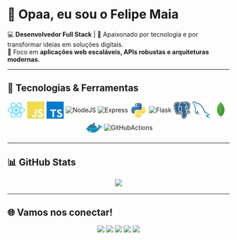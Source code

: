 # 👋 Opaa, eu sou o Felipe Maia  

💻 **Desenvolvedor Full Stack** | 🚀 Apaixonado por tecnologia e por transformar ideias em soluções digitais.  
🎯 Foco em **aplicações web escaláveis, APIs robustas e arquiteturas modernas**.  

---

## 🚀 Tecnologias & Ferramentas  

<div align="center">
  
  <!-- Frontend -->
  <img align="center" alt="React" height="40" width="40" src="https://raw.githubusercontent.com/devicons/devicon/master/icons/react/react-original.svg"/>
  <img align="center" alt="JS" height="40" width="40" src="https://raw.githubusercontent.com/devicons/devicon/master/icons/javascript/javascript-plain.svg"/>
  <img align="center" alt="TS" height="40" width="40" src="https://raw.githubusercontent.com/devicons/devicon/master/icons/typescript/typescript-plain.svg"/>

  <!-- Backend -->
  <img align="center" alt="NodeJS" height="40" width="40" src="https://cdn.jsdelivr.net/gh/devicons/devicon/icons/nodejs/nodejs-original.svg"/>
  <img align="center" alt="Express" height="40" width="40" src="https://cdn.jsdelivr.net/gh/devicons/devicon/icons/express/express-original.svg"/>
  <img align="center" alt="Python" height="40" width="40" src="https://raw.githubusercontent.com/devicons/devicon/master/icons/python/python-original.svg"/>
  <img align="center" alt="Flask" height="40" width="40" src="https://cdn.jsdelivr.net/gh/devicons/devicon/icons/flask/flask-original.svg"/>
  
  <!-- Database -->
  <img align="center" alt="Postgres" height="40" width="40" src="https://raw.githubusercontent.com/devicons/devicon/master/icons/postgresql/postgresql-original.svg"/>
  <img align="center" alt="MySQL" height="40" width="40" src="https://raw.githubusercontent.com/devicons/devicon/master/icons/mysql/mysql-original.svg"/>
  <img align="center" alt="MongoDB" height="40" width="40" src="https://raw.githubusercontent.com/devicons/devicon/master/icons/mongodb/mongodb-original.svg"/>

  <!-- DevOps -->
  <img align="center" alt="Docker" height="40" width="40" src="https://raw.githubusercontent.com/devicons/devicon/master/icons/docker/docker-original.svg"/>
  <img align="center" alt="GitHubActions" height="40" width="40" src="https://cdn.jsdelivr.net/gh/devicons/devicon/icons/github/github-original.svg"/>
  
</div>

---

## 📊 GitHub Stats  

<div align="center">
  <img height="160em" src="https://github-readme-stats.vercel.app/api/top-langs/?username=fel1pee3&layout=compact&langs_count=8&theme=tokyonight"/>
</div>

---

## 🌐 Vamos nos conectar!  

<div align="center">
  <a href="https://linktr.ee/felipemaiadeveloper" target="_blank"><img src="https://img.shields.io/badge/website-000000?style=for-the-badge&logo=About.me&logoColor=white"></a>
  <a href="https://www.instagram.com/felipee3maia/" target="_blank"><img src="https://img.shields.io/badge/-Instagram-%23E4405F?style=for-the-badge&logo=instagram&logoColor=white"></a>
  <a href="mailto:jofelipefm@gmail.com"><img src="https://img.shields.io/badge/-Gmail-%23333?style=for-the-badge&logo=gmail&logoColor=white"></a>
  <a href="https://www.linkedin.com/in/felipe-maia-386019281/" target="_blank"><img src="https://img.shields.io/badge/-LinkedIn-%230077B5?style=for-the-badge&logo=linkedin&logoColor=white"></a> 
  <a href="https://wa.me/5585986294565" target="_blank"><img src="https://img.shields.io/badge/WhatsApp-25D366?style=for-the-badge&logo=whatsapp&logoColor=white"></a> 
</div>
